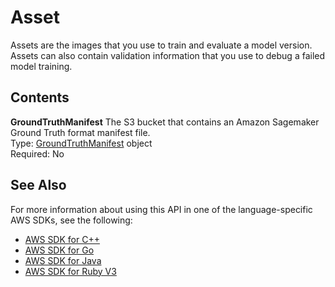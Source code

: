 # Asset<a name="API_Asset"></a>

Assets are the images that you use to train and evaluate a model version\. Assets can also contain validation information that you use to debug a failed model training\. 

## Contents<a name="API_Asset_Contents"></a>

 **GroundTruthManifest**   <a name="rekognition-Type-Asset-GroundTruthManifest"></a>
The S3 bucket that contains an Amazon Sagemaker Ground Truth format manifest file\.   
Type: [GroundTruthManifest](API_GroundTruthManifest.md) object  
Required: No

## See Also<a name="API_Asset_SeeAlso"></a>

For more information about using this API in one of the language\-specific AWS SDKs, see the following:
+  [AWS SDK for C\+\+](https://docs.aws.amazon.com/goto/SdkForCpp/rekognition-2016-06-27/Asset) 
+  [AWS SDK for Go](https://docs.aws.amazon.com/goto/SdkForGoV1/rekognition-2016-06-27/Asset) 
+  [AWS SDK for Java](https://docs.aws.amazon.com/goto/SdkForJava/rekognition-2016-06-27/Asset) 
+  [AWS SDK for Ruby V3](https://docs.aws.amazon.com/goto/SdkForRubyV3/rekognition-2016-06-27/Asset) 